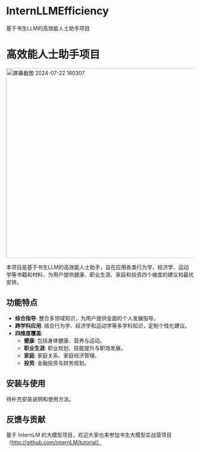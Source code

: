 # InternLLMEfficiency
 基于书生LLM的高效能人士助手项目
# 高效能人士助手项目
<img width="509" alt="屏幕截图 2024-07-22 160307" src="https://github.com/user-attachments/assets/8bfa195d-2dd6-414a-9413-d47de0d57222">

本项目是基于书生LLM的高效能人士助手，旨在应用各类行为学、经济学、运动学等书籍和材料，为用户提供健康、职业生涯、家庭和投资四个维度的建议和最优安排。

## 功能特点

- **综合指导**: 整合多领域知识，为用户提供全面的个人发展指导。
- **跨学科应用**: 结合行为学、经济学和运动学等多学科知识，定制个性化建议。
- **四维度覆盖**:
  - **健康**: 包括身体健康、营养与运动。
  - **职业生涯**: 职业规划、技能提升与职场发展。
  - **家庭**: 家庭关系、家庭经济管理。
  - **投资**: 金融投资与财务规划。

## 安装与使用

待补充安装说明和使用方法。

## 反馈与贡献
基于 InternLM 的大模型项目，欢迎大家也来参加书生大模型实战营项目（http://github.com/internLM/tutorial）

